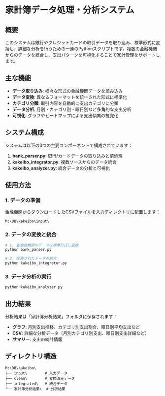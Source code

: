 # 家計簿データ処理・分析システム

## 概要

このシステムは銀行やクレジットカードの取引データを取り込み、標準形式に変換し、詳細な分析を行うための一連のPythonスクリプトです。複数の金融機関からのデータを統合し、支出パターンを可視化することで家計管理をサポートします。

## 主な機能

- **データ取り込み**: 様々な形式の金融機関データを読み込み
- **データ変換**: 異なるフォーマットを統一された形式に標準化
- **カテゴリ分類**: 取引内容を自動的に支出カテゴリに分類
- **データ分析**: 月別・カテゴリ別・曜日別など多角的な支出分析
- **可視化**: グラフやヒートマップによる支出傾向の視覚化

## システム構成

システムは以下の3つの主要コンポーネントで構成されています：

1. **bank_parser.py**: 銀行/カードデータの取り込みと前処理
2. **kakeibo_integrator.py**: 複数ソースからのデータ統合
3. **kakeibo_analyzer.py**: 統合データの分析と可視化

## 使用方法

### 1. データの準備

金融機関からダウンロードしたCSVファイルを入力ディレクトリに配置します：
```
M:\DB\kakeibo\input\
```

### 2. データの変換と統合

```python
# 1. 各金融機関のデータを標準形式に変換
python bank_parser.py

# 2. 変換されたデータを統合
python kakeibo_integrator.py
```

### 3. データ分析の実行

```python
python kakeibo_analyzer.py
```

## 出力結果

分析結果は「家計簿分析結果」フォルダに保存されます：

- **グラフ**: 月別支出推移、カテゴリ別支出割合、曜日別平均支出など
- **CSV**: 詳細な分析データ（月別カテゴリ別支出、曜日別支出詳細など）
- **サマリー**: 支出の統計情報

## ディレクトリ構造

```
M:\DB\kakeibo\
├── input\        # 入力データ
├── clean\        # 変換済みデータ
├── integrated\   # 統合データ
└── 家計簿分析結果\  # 分析結果
```